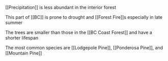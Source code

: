 [[Precipitation]] is less abundant in the interior forest

This part of [[BC]] is prone to drought and [[Forest Fire]]s especially in late summer

The trees are smaller than those in the [[BC Coast Forest]] and have a shorter lifespan

The most common species are [[Lodgepole Pine]], [[Ponderosa Pine]], and [[Mountain Pine]]

